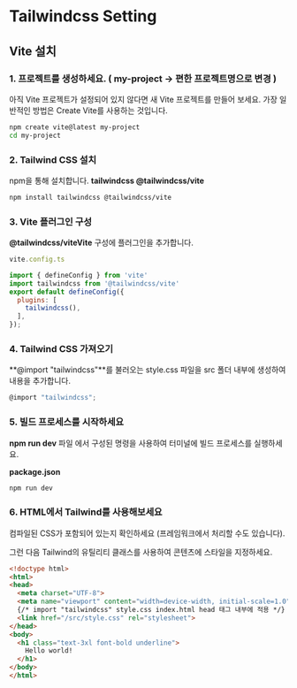 # Tailwindcss Setting

## Vite 설치

### 1. 프로젝트를 생성하세요. ( my-project -> 편한 프로젝트명으로 변경 )

아직 Vite 프로젝트가 설정되어 있지 않다면 새 Vite 프로젝트를 만들어 보세요. 가장 일반적인 방법은 Create Vite를 사용하는 것입니다.

```sh
npm create vite@latest my-project
cd my-project
```

### 2. Tailwind CSS 설치

npm을 통해 설치합니다. **tailwindcss @tailwindcss/vite**
```sh
npm install tailwindcss @tailwindcss/vite
```

### 3. Vite 플러그인 구성

**@tailwindcss/viteVite** 구성에 플러그인을 추가합니다.

```jsx
vite.config.ts

import { defineConfig } from 'vite'
import tailwindcss from '@tailwindcss/vite'
export default defineConfig({
  plugins: [
    tailwindcss(),
  ],
});
```

### 4. Tailwind CSS 가져오기

**@import "tailwindcss"**를 불러오는 style.css 파일을 src 폴더 내부에 생성하여 내용을 추가합니다.

```jsx
@import "tailwindcss";
```

### 5. 빌드 프로세스를 시작하세요

**npm run dev** 파일 에서 구성된 명령을 사용하여 터미널에 빌드 프로세스를 실행하세요. 

**package.json**
```sh
npm run dev
```

### 6. HTML에서 Tailwind를 사용해보세요

컴파일된 CSS가 포함되어 있는지 확인하세요 **<head>** (프레임워크에서 처리할 수도 있습니다).

그런 다음 Tailwind의 유틸리티 클래스를 사용하여 콘텐츠에 스타일을 지정하세요.

```html
<!doctype html>
<html>
<head>
  <meta charset="UTF-8">
  <meta name="viewport" content="width=device-width, initial-scale=1.0">
  {/* import "tailwindcss" style.css index.html head 태그 내부에 적용 */}
  <link href="/src/style.css" rel="stylesheet"> 
</head>
<body>
  <h1 class="text-3xl font-bold underline">
    Hello world!
  </h1>
</body>
</html>
```